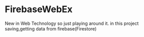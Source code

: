 # FirebaseWebEx

New in Web Technology so just playing around it. in this project saving,getting data from firebase(Firestore)

